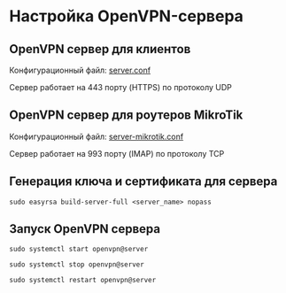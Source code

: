 # Настройка OpenVPN-сервера

## OpenVPN сервер для клиентов

Конфигурационный файл: [server.conf](openvpn/server.conf)

Сервер работает на 443 порту (HTTPS) по протоколу UDP

## OpenVPN сервер для роутеров MikroTik

Конфигурационный файл: [server-mikrotik.conf](openvpn/server-mikrotik.conf)

Сервер работает на 993 порту (IMAP) по протоколу TCP

## Генерация ключа и сертификата для сервера

```
sudo easyrsa build-server-full <server_name> nopass
```

## Запуск OpenVPN сервера

```
sudo systemctl start openvpn@server
```

```
sudo systemctl stop openvpn@server
```

```
sudo systemctl restart openvpn@server
```

